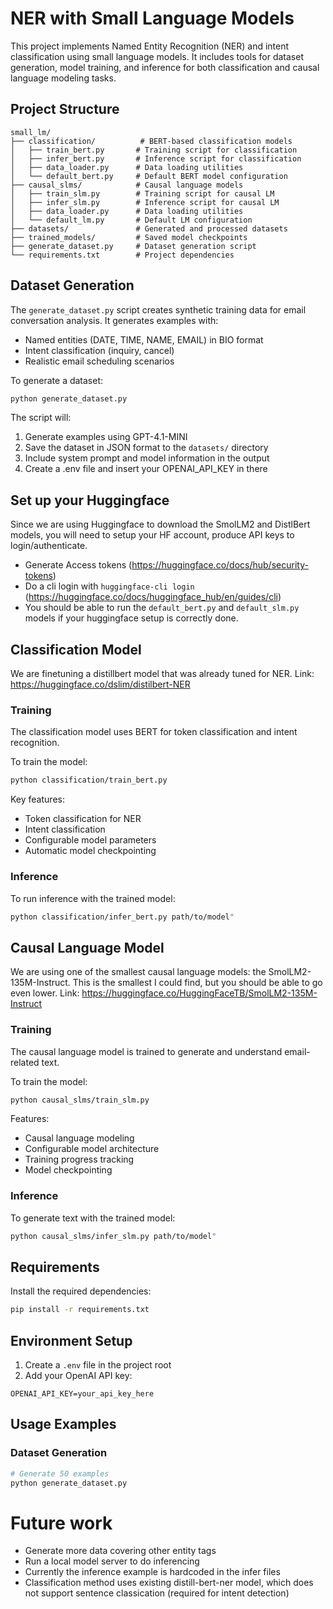 # NER with Small Language Models

This project implements Named Entity Recognition (NER) and intent classification using small language models. It includes tools for dataset generation, model training, and inference for both classification and causal language modeling tasks.

## Project Structure

```
small_lm/
├── classification/          # BERT-based classification models
│   ├── train_bert.py       # Training script for classification
│   ├── infer_bert.py       # Inference script for classification
│   ├── data_loader.py      # Data loading utilities
│   └── default_bert.py     # Default BERT model configuration
├── causal_slms/            # Causal language models
│   ├── train_slm.py        # Training script for causal LM
│   ├── infer_slm.py        # Inference script for causal LM
│   ├── data_loader.py      # Data loading utilities
│   └── default_lm.py       # Default LM configuration
├── datasets/               # Generated and processed datasets
├── trained_models/         # Saved model checkpoints
├── generate_dataset.py     # Dataset generation script
└── requirements.txt        # Project dependencies
```

## Dataset Generation

The `generate_dataset.py` script creates synthetic training data for email conversation analysis. It generates examples with:
- Named entities (DATE, TIME, NAME, EMAIL) in BIO format
- Intent classification (inquiry, cancel)
- Realistic email scheduling scenarios

To generate a dataset:
```bash
python generate_dataset.py
```

The script will:
1. Generate examples using GPT-4.1-MINI
2. Save the dataset in JSON format to the `datasets/` directory
3. Include system prompt and model information in the output
4. Create a .env file and insert your OPENAI_API_KEY in there

## Set up your Huggingface

Since we are using Huggingface to download the SmolLM2 and DistlBert models, you will need to setup your HF account, produce API keys to login/authenticate.

- Generate Access tokens (https://huggingface.co/docs/hub/security-tokens)
- Do a cli login with `huggingface-cli login` (https://huggingface.co/docs/huggingface_hub/en/guides/cli)
- You should be able to run the `default_bert.py` and `default_slm.py` models if your huggingface setup is correctly done.


## Classification Model

We are finetuning a distillbert model that was already tuned for NER.
Link: https://huggingface.co/dslim/distilbert-NER

### Training
The classification model uses BERT for token classification and intent recognition.

To train the model:
```bash
python classification/train_bert.py
```

Key features:
- Token classification for NER
- Intent classification
- Configurable model parameters
- Automatic model checkpointing

### Inference
To run inference with the trained model:
```bash
python classification/infer_bert.py path/to/model"
```

## Causal Language Model

We are using one of the smallest causal language models: the SmolLM2-135M-Instruct. This is the smallest I could find, but you should be able to go even lower. Link: https://huggingface.co/HuggingFaceTB/SmolLM2-135M-Instruct


### Training
The causal language model is trained to generate and understand email-related text.

To train the model:
```bash
python causal_slms/train_slm.py
```

Features:
- Causal language modeling
- Configurable model architecture
- Training progress tracking
- Model checkpointing

### Inference
To generate text with the trained model:
```bash
python causal_slms/infer_slm.py path/to/model"
```

## Requirements

Install the required dependencies:
```bash
pip install -r requirements.txt
```

## Environment Setup

1. Create a `.env` file in the project root
2. Add your OpenAI API key:
```
OPENAI_API_KEY=your_api_key_here
```

## Usage Examples

### Dataset Generation
```python
# Generate 50 examples
python generate_dataset.py
```


# Future work

- Generate more data covering other entity tags
- Run a local model server to do inferencing
- Currently the inference example is hardcoded in the infer files
- Classification method uses existing distill-bert-ner model, which does not support sentence classication (required for intent detection)